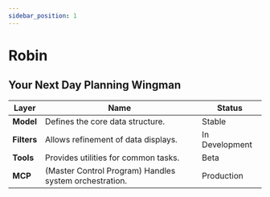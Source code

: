 ```yaml
---
sidebar_position: 1
---
```


# Robin
## Your Next Day Planning Wingman


| Layer       | Name                                                   | Status         |
| ----------- | ------------------------------------------------------ | -------------- |
| **Model**   | Defines the core data structure.                       | Stable         |
| **Filters** | Allows refinement of data displays.                    | In Development |
| **Tools**   | Provides utilities for common tasks.                   | Beta           |
| **MCP**     | (Master Control Program) Handles system orchestration. | Production     |



